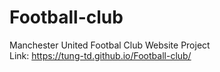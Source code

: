 # Football-club
Manchester United Footbal Club Website Project
<br>
Link: https://tung-td.github.io/Football-club/
